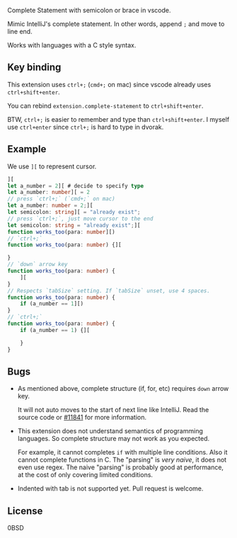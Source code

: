 Complete Statement with semicolon or brace in vscode.

Mimic IntelliJ's complete statement.
In other words, append `;` and move to line end.

Works with languages with a C style syntax.

Key binding
-----------

This extension uses `ctrl+;` (`cmd+;` on mac)
since vscode already uses `ctrl+shift+enter`.

You can rebind `extension.complete-statement` to `ctrl+shift+enter`.

BTW, `ctrl+;` is easier to remember and type than `ctrl+shift+enter`.
I myself use `ctrl+enter` since `ctrl+;` is hard to type in dvorak.

Example
-------

We use `][` to represent cursor.

```typescript
][
let a_number = 2][ # decide to specify type
let a_number: number][ = 2
// press `ctrl+;` (`cmd+;` on mac)
let a_number: number = 2;][
let semicolon: string][ = "already exist";
// press `ctrl+;`, just move cursor to the end
let semicolon: string = "already exist";][
function works_too(para: number][)
// `ctrl+;`
function works_too(para: number) {][

}
// `down` arrow key
function works_too(para: number) {
    ][
}
// Respects `tabSize` setting. If `tabSize` unset, use 4 spaces.
function works_too(para: number) {
    if (a_number == 1][)
}
// `ctrl+;`
function works_too(para: number) {
    if (a_number == 1) {][

    }
}
```

Bugs
----

- As mentioned above, complete structure (if, for, etc) requires `down` arrow key.

    It will not auto moves to the start of next line like IntelliJ.
    Read the source code or [#11841] for more information.

- This extension does not understand semantics of programming languages.
  So complete structure may not work as you expected.

    For example, it cannot completes `if` with multiple line conditions.
    Also it cannot complete functions in C.
    The "parsing" is *very naive*, it does not even use regex.
    The naive "parsing" is probably good at performance,
    at the cost of only covering limited conditions.

- Indented with tab is not supported yet. Pull request is welcome.

[#11841]: https://github.com/Microsoft/vscode/issues/11841

License
-------

0BSD
